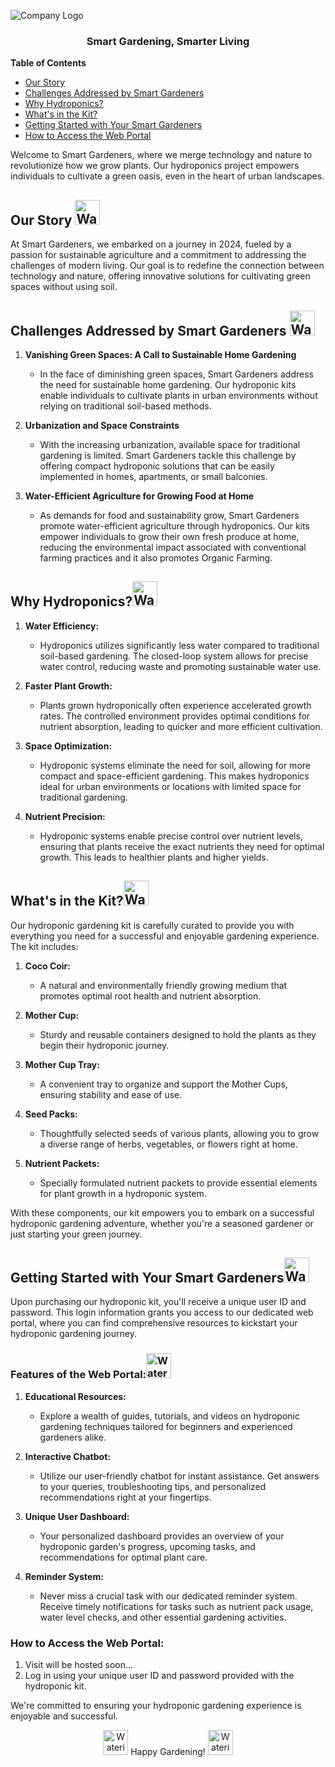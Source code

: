 ![Company Logo](https://i.postimg.cc/d1rV7FbB/logo.png)

<div align="center">

### Smart Gardening, Smarter Living

</div>

**Table of Contents**

- [Our Story](#our-story)
- [Challenges Addressed by Smart Gardeners](#challenges-addressed-by-smart-gardeners)
- [Why Hydroponics?](#why-hydroponics)
- [What's in the Kit?](#whats-in-the-kit)
- [Getting Started with Your Smart Gardeners](#getting-started-with-your-smart-gardeners)
- [How to Access the Web Portal](#how-to-access-the-web-portal)


Welcome to Smart Gardeners, where we merge technology and nature to revolutionize how we grow plants. Our hydroponics project empowers individuals to cultivate a green oasis, even in the heart of urban landscapes.

## Our Story [<img src="https://i.postimg.cc/C1FTHfdz/watering-plants.png" alt="Watering Plants" width="40"/>](https://i.postimg.cc/C1FTHfdz/watering-plants.png)

At Smart Gardeners, we embarked on a journey in 2024, fueled by a passion for sustainable agriculture and a commitment to addressing the challenges of modern living. Our goal is to redefine the connection between technology and nature, offering innovative solutions for cultivating green spaces without using soil.

## Challenges Addressed by Smart Gardeners [<img src="https://i.postimg.cc/rFS17hJ0/spider-plant.png" alt="Watering Plants" width="40"/>](https://i.postimg.cc/rFS17hJ0/spider-plant.png)

1. **Vanishing Green Spaces: A Call to Sustainable Home Gardening**

   - In the face of diminishing green spaces, Smart Gardeners address the need for sustainable home gardening. Our hydroponic kits enable individuals to cultivate plants in urban environments without relying on traditional soil-based methods.

2. **Urbanization and Space Constraints**

   - With the increasing urbanization, available space for traditional gardening is limited. Smart Gardeners tackle this challenge by offering compact hydroponic solutions that can be easily implemented in homes, apartments, or small balconies.

3. **Water-Efficient Agriculture for Growing Food at Home**
   - As demands for food and sustainability grow, Smart Gardeners promote water-efficient agriculture through hydroponics. Our kits empower individuals to grow their own fresh produce at home, reducing the environmental impact associated with conventional farming practices and it also promotes Organic Farming.

## Why Hydroponics?[<img src="https://i.postimg.cc/Z51h0F2S/nature.png" alt="Watering Plants" width="40"/>](https://i.postimg.cc/Z51h0F2S/nature.png)

1. **Water Efficiency:**

   - Hydroponics utilizes significantly less water compared to traditional soil-based gardening. The closed-loop system allows for precise water control, reducing waste and promoting sustainable water use.

2. **Faster Plant Growth:**

   - Plants grown hydroponically often experience accelerated growth rates. The controlled environment provides optimal conditions for nutrient absorption, leading to quicker and more efficient cultivation.

3. **Space Optimization:**

   - Hydroponic systems eliminate the need for soil, allowing for more compact and space-efficient gardening. This makes hydroponics ideal for urban environments or locations with limited space for traditional gardening.

4. **Nutrient Precision:**
   - Hydroponic systems enable precise control over nutrient levels, ensuring that plants receive the exact nutrients they need for optimal growth. This leads to healthier plants and higher yields.

## What's in the Kit?[<img src="https://i.postimg.cc/XYXCn4SP/plant.png" alt="Watering Plants" width="40"/>](https://i.postimg.cc/XYXCn4SP/plant.png)

Our hydroponic gardening kit is carefully curated to provide you with everything you need for a successful and enjoyable gardening experience. The kit includes:

1. **Coco Coir:**

   - A natural and environmentally friendly growing medium that promotes optimal root health and nutrient absorption.

2. **Mother Cup:**

   - Sturdy and reusable containers designed to hold the plants as they begin their hydroponic journey.

3. **Mother Cup Tray:**

   - A convenient tray to organize and support the Mother Cups, ensuring stability and ease of use.

4. **Seed Packs:**

   - Thoughtfully selected seeds of various plants, allowing you to grow a diverse range of herbs, vegetables, or flowers right at home.

5. **Nutrient Packets:**
   - Specially formulated nutrient packets to provide essential elements for plant growth in a hydroponic system.

With these components, our kit empowers you to embark on a successful hydroponic gardening adventure, whether you're a seasoned gardener or just starting your green journey.

## Getting Started with Your Smart Gardeners[<img src="https://i.postimg.cc/L8rB7nYD/worker.png" alt="Watering Plants" width="40"/>](https://i.postimg.cc/L8rB7nYD/worker.png)

Upon purchasing our hydroponic kit, you'll receive a unique user ID and password. This login information grants you access to our dedicated web portal, where you can find comprehensive resources to kickstart your hydroponic gardening journey.

### Features of the Web Portal:[<img src="https://i.postimg.cc/sxQ5wzjq/growth.png" alt="Watering Plants" width="40"/>](https://i.postimg.cc/sxQ5wzjq/growth.png)

1. **Educational Resources:**

   - Explore a wealth of guides, tutorials, and videos on hydroponic gardening techniques tailored for beginners and experienced gardeners alike.

2. **Interactive Chatbot:**

   - Utilize our user-friendly chatbot for instant assistance. Get answers to your queries, troubleshooting tips, and personalized recommendations right at your fingertips.

3. **Unique User Dashboard:**

   - Your personalized dashboard provides an overview of your hydroponic garden's progress, upcoming tasks, and recommendations for optimal plant care.

4. **Reminder System:**
   - Never miss a crucial task with our dedicated reminder system. Receive timely notifications for tasks such as nutrient pack usage, water level checks, and other essential gardening activities.

### How to Access the Web Portal:

<!---
1. Visit [SmartGardenersPortal.com](https://www.smartgardenersportal.com)
--->
1. Visit will be hosted soon...
2. Log in using your unique user ID and password provided with the hydroponic kit.

We're committed to ensuring your hydroponic gardening experience is enjoyable and successful.

<div align="center">
<img src="https://i.postimg.cc/wxkKpspw/orange-tree.png" alt="Watering Plants" width="40"/>
 Happy Gardening!
<img src="https://i.postimg.cc/wxkKpspw/orange-tree.png" alt="Watering Plants" width="40"/>
</div>
